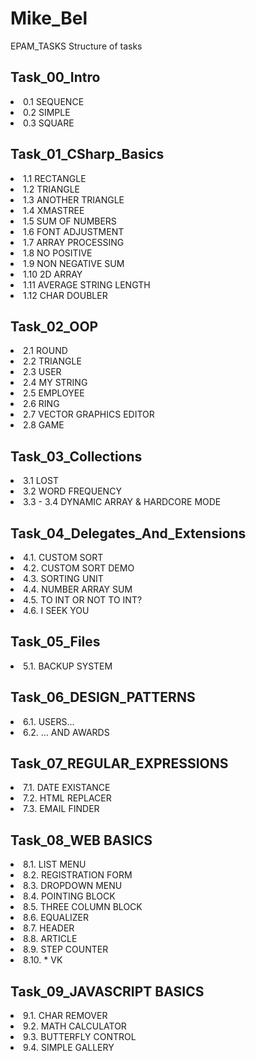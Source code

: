 # Mike_Bel
EPAM_TASKS
Structure of tasks

## Task_00_Intro
<li>0.1   SEQUENCE</li>
<li>0.2   SIMPLE</li>
<li>0.3   SQUARE</li>

## Task_01_CSharp_Basics
<li>1.1   RECTANGLE</li>
<li>1.2   TRIANGLE</li>
<li>1.3   ANOTHER TRIANGLE</li>
<li>1.4   XMASTREE</li>
<li>1.5   SUM OF NUMBERS</li>
<li>1.6   FONT ADJUSTMENT</li>
<li>1.7   ARRAY PROCESSING</li>
<li>1.8   NO POSITIVE</li>
<li>1.9   NON NEGATIVE SUM</li>
<li>1.10  2D ARRAY</li>
<li>1.11  AVERAGE STRING LENGTH</li>
<li>1.12  CHAR DOUBLER</li>

## Task_02_OOP
<li>2.1   ROUND</li>
<li>2.2   TRIANGLE</li>
<li>2.3   USER</li>
<li>2.4   MY STRING</li>
<li>2.5   EMPLOYEE</li>
<li>2.6   RING</li>
<li>2.7   VECTOR GRAPHICS EDITOR</li>
<li>2.8   GAME</li>

## Task_03_Collections
<li>3.1   LOST</li>
<li>3.2   WORD FREQUENCY</li>
<li>3.3 - 3.4   DYNAMIC ARRAY & HARDCORE MODE</li>

## Task_04_Delegates_And_Extensions
<li>4.1.  CUSTOM SORT</li>
<li>4.2.  CUSTOM SORT DEMO</li>
<li>4.3.	SORTING UNIT</li>
<li>4.4.	NUMBER ARRAY SUM</li>
<li>4.5.	TO INT OR NOT TO INT?</li>
<li>4.6.	I SEEK YOU</li>

## Task_05_Files
<li>5.1.	BACKUP SYSTEM</li>

## Task_06_DESIGN_PATTERNS
<li>6.1.	USERS…</li>
<li>6.2.	… AND AWARDS</li>

## Task_07_REGULAR_EXPRESSIONS
<li>7.1.  DATE EXISTANCE</li>
<li>7.2.	HTML REPLACER</li>
<li>7.3.	EMAIL FINDER</li>

## Task_08_WEB BASICS
<li>8.1. LIST MENU</li>
<li>8.2. REGISTRATION FORM</li>
<li>8.3. DROPDOWN MENU</li>
<li>8.4. POINTING BLOCK</li>
<li>8.5. THREE COLUMN BLOCK</li>
<li>8.6. EQUALIZER</li>
<li>8.7. HEADER</li>
<li>8.8. ARTICLE</li>
<li>8.9. STEP COUNTER</li>
<li>8.10. * VK</li>

## Task_09_JAVASCRIPT BASICS
<li>9.1. CHAR REMOVER</li>
<li>9.2. MATH CALCULATOR</li>
<li>9.3. BUTTERFLY CONTROL</li>
<li>9.4. SIMPLE GALLERY</li>
